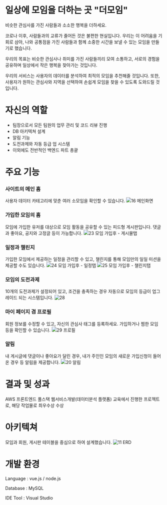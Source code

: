 # 일상에 모임을 더하는 곳 "더모임"
비슷한 관심사를 가진 사람들과 소소한 행복을 더하세요.

코로나 이후, 사람들과의 교류가 줄어든 것은 불편한 현실입니다.
우리는 이 어려움을 기회로 삼아, 나와 공통점을 가진 사람들과 함께
소중한 시간을 보낼 수 있는 모임을 만들기로 했습니다.

우리의 목표는 비슷한 관심사나 취미를 가진 사람들끼리 모여 소통하고,
서로의 경험을 공유하며 일상에서 작은 행복을 찾아가는 것입니다.

우리의 서비스는 사용자의 데이터를 분석하여 최적의 모임을 추천해줄 것입니다.
또한, 사용자가 원하는 관심사와 지역을 선택하여 손쉽게 모임을 찾을 수 있도록 도와드릴 것입니다.


# 자신의 역할
- 팀장으로서 모든 팀원의 업무 관리 및 코드 리뷰 진행
- DB 아키텍쳐 설계
- 알림 기능
- 도전과제와 자동 등급 업 시스템
- 이외에도 전반적인 백엔드 파트 총괄


# 주요 기능 
### 사이트의 메인 홈
사용자 데이터 카테고리에 맞춘 여러 소모임을 확인할 수 있습니다. 
![16 메인화면](https://github.com/user-attachments/assets/838a92bf-a292-4a9c-acc1-16ceae1cd4b3)

### 가입한 모임의 홈
모임에 가입한 유저를 대상으로 모임 활동을 공유할 수 있는 피드형 게시판입니다. 
댓글과 좋아요, 공지와 고정글 등이 가능합니다.
![23 모임 가입후 - 게시물탭](https://github.com/user-attachments/assets/e2737ac0-e186-4c5f-ac6f-6949bf535338)

### 일정과 챌린지
가입한 모임에서 제공하는 일정을 관리할 수 있고, 챌린지를 통해 모임만의 일일 미션을 제공할 수도 있습니다.
![24 모임 가입후 - 일정탭](https://github.com/user-attachments/assets/3e9ef22e-c73a-47b6-8825-07f7582489ce)
![25 모임 가입후 - 챌린지탭](https://github.com/user-attachments/assets/3cc705a8-1023-400d-a1e6-195c560391c0)

### 모임의 도전과제
10개의 도전과제가 설정되어 있고, 조건을 충족하는 경우 자동으로 모임의 등급이 업그레이드 되는 시스템입니다.
![28](https://github.com/user-attachments/assets/a10ef263-1936-4800-9bae-a85af91a123c)

### 마이 페이지 겸 프로필
회원 정보를 수정할 수 있고, 자신의 관심사 태그를 등록하세요.
가입하거나 찜한 모임 등을 확인할 수 있습니다.
![29 프로필](https://github.com/user-attachments/assets/a3e72cdf-6423-4fb5-992c-846d88729415)

### 알림 
내 게시글에 댓글이나 좋아요가 달린 경우, 내가 주인인 모임의 새로운 가입신청이 들어온 경우 등 알림을 제공합니다.
![20 알림](https://github.com/user-attachments/assets/b9affb08-4a7e-4e7a-96a6-3f5d314a9920)


# 결과 및 성과
AWS 프론트엔드 풀스택 웹서비스개발(데이터분석 플랫폼) 교육에서 진행한 프로젝트로, 해당 작업물로 최우수상 수상

# 아키텍쳐
모임과 회원, 게시판 테이블을 중심으로 하여 설계했습니다.
![11 ERD](https://github.com/user-attachments/assets/04efa8ab-3f74-4d1e-885e-54c93ee987e8)


# 개발 환경
Language : vue.js / node.js 

Database : MySQL

IDE Tool : Visual Studio

